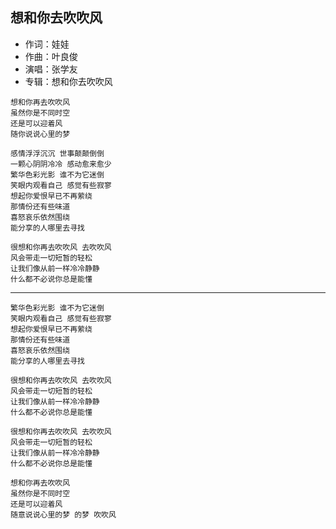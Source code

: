 ## 想和你去吹吹风

* 作词：娃娃
* 作曲：叶良俊
* 演唱：张学友
* 专辑：想和你去吹吹风

```
想和你再去吹吹风
虽然你是不同时空
还是可以迎着风
随你说说心里的梦

感情浮浮沉沉 世事颠颠倒倒
一颗心阴阴冷冷 感动愈来愈少
繁华色彩光影 谁不为它迷倒
笑眼内观看自己 感觉有些寂寥
想起你爱恨早已不再萦绕
那情份还有些味道
喜怒哀乐依然围绕
能分享的人哪里去寻找

很想和你再去吹吹风 去吹吹风
风会带走一切短暂的轻松
让我们像从前一样冷冷静静
什么都不必说你总是能懂
```

---

```
繁华色彩光影 谁不为它迷倒
笑眼内观看自己 感觉有些寂寥
想起你爱恨早已不再萦绕
那情份还有些味道
喜怒哀乐依然围绕
能分享的人哪里去寻找

很想和你再去吹吹风 去吹吹风
风会带走一切短暂的轻松
让我们像从前一样冷冷静静
什么都不必说你总是能懂

很想和你再去吹吹风 去吹吹风
风会带走一切短暂的轻松
让我们像从前一样冷冷静静
什么都不必说你总是能懂

想和你再去吹吹风
虽然你是不同时空
还是可以迎着风
随意说说心里的梦 的梦 吹吹风
```

